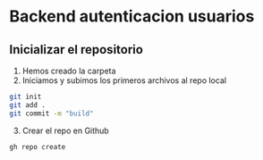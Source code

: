 # Backend autenticacion usuarios

## Inicializar el repositorio

1. Hemos creado la carpeta
2. Iniciamos y subimos los primeros archivos al repo local

``` bash
git init
git add .
git commit -m "build"
```

3. Crear el repo en Github
   
```bash
gh repo create
```